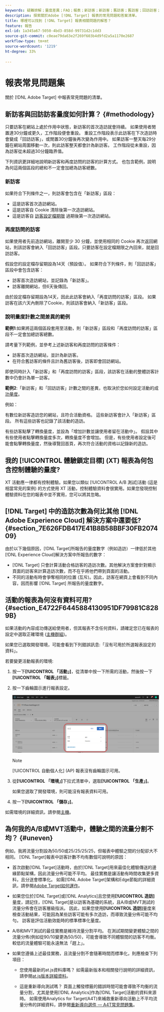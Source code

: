 ```yaml
---
keywords: 疑難排解；量度差異；FAQ；報表；新訪客；新訪客；舊訪客；舊訪客；回訪訪客；新造訪
description: 探索關於Adobe [!DNL Target] 報表的常見問題和答案清單。
title: 哪裡可以找到 [!DNL Target] 報表相關問題的解答？
feature: 報告
exl-id: 1a345a67-5050-4bd3-858d-99731d2c1dd3
source-git-commit: c0eae79da63e2f269f603b4d9fd2a5a1170e2687
workflow-type: tm+mt
source-wordcount: '1219'
ht-degree: 33%

---
```


# 報表常見問題集

關於 [!DNL Adobe Target] 中報表常見問題的清單。

## 新訪客與回訪訪客量度如何計算？ {#methodology}

只要訪客在網站上處於作用中狀態，新訪客的首次造訪就會持續。
如果使用者閒置達30分鐘或更久，工作階段便會重設。 重設工作階段表示此訪客在下次造訪時會變成「回訪訪客」，或閒置30分鐘後再次變為作用中。
如果訪客一整天每29分鐘在網站周圍移動一次，則此訪客整天都會計為新訪客。 工作階段從未重設，因為訪客從未超過30分鐘臨界值。

下列資訊更詳細地說明新訪客和再度訪問的訪客的計算方式。 也包含範例，說明為何這兩個區段的總和不一定會加總為訪客總數。

### 新訪客

如果符合下列條件之一，則訪客會包含在「新訪客」區段：

* 這是訪客首次造訪網站。
* 這是訪客自 Cookie 清除後第一次造訪網站。
* 這是訪客自 [訪客設定檔期限](/help/c-target/c-visitor-profile/visitor-profile-lifetime.md) 過期後第一次造訪網站。

### 再度訪問的訪客

如果使用者先前造訪網站，離開至少 30 分鐘，並使用相同的 Cookie 再次返回網站，則該訪客會納入「回訪訪客」區段。只要訪客在設定檔期限之內回來，就是回訪訪客。

假設您的設定檔存留期設為14天（預設值）。 如果符合下列條件，則「回訪訪客」區段中會包含訪客：

* 訪客首次造訪網站，並記錄為「新訪客」。
* 訪客離開網站，但6天後傳回。

由於設定檔存留期設為14天，因此此訪客會納入「再度訪問的訪客」區段。 如果訪客在該六天內刪除了Cookie，則該訪客會納入「新訪客」區段。

### 說明量度計數之間差異的範例

**範例1**:如果將這兩個區段套用至活動，則「新訪客」區段和「再度訪問的訪客」區段不一定會加總訪客總數。

請考量下列範例，並參考上述新訪客和再度訪問的訪客條件：

* 訪客首次造訪網站，並計為新訪客。
* 在符合舊訪客的條件且計為舊訪客後，訪客即會回訪網站。

即使同時計入「新訪客」和「再度訪問的訪客」區段，該訪客在活動的整體訪客計數中仍會計為單一訪客。

**範例2**:「新訪客」和「回訪訪客」計數之間的差異，也取決於您如何設定活動的成 [功量度](/help/c-activities/r-success-metrics/success-metrics.md)。

例如：

有數位新訪客造訪您的網站，且符合活動資格。 這些新訪客會計入「新訪客」區段。 所有這些訪客也記錄了該活動的造訪。

有些訪客點擊了轉換量度，並設為「增加計數並讓使用者留在活動中」。 假設其中有些使用者點擊轉換量度多次，轉換量度不會增加。 但是，有些使用者設定後可能會點擊轉換量度，然後導覽回首頁，再次符合活動的資格以記錄新的造訪。

## 我的 [!UICONTROL 體驗鎖定目標] (XT) 報表為何包含控制體驗的量度?

XT 活動應一律都有控制體驗。如果您以類似 [!UICONTROL A/B 測試]活動 (這是相當常見的案例) 的方式使用 XT 活動，控制體驗資料會很實用。如果您發現控制體驗資料在您的報表中並不實用，您可以將其忽略。

## [!DNL Target] 中的造訪次數為何比其他 [!DNL Adobe Experience Cloud] 解決方案中還要低?  {#section_7E626FDB417E41B8B58BBF30FB207409}

由於以下幾個原因，[!DNL Target]所報告的量度數字（例如造訪）一律低於其他[!DNL Experience Cloud]解決方案中所報告的數字：

* [!DNL Target] 只會計算活動合格訪客的造訪次數。其他解決方案會針對顯示頁面的訪客來計算造訪次數，而不在乎將他們帶到頁面的活動。
* 不同的活動有時會爭奪相同的位置 (互斥)。因此，訪客在網頁上會看到不同內容，因而影響 [!DNL Target] 所報告的量度數字。

## 活動的報表為何沒有資料可用? {#section_E4722F6445884130951DF79981C8289B}

如果活動的內容成功傳送給使用者，但其報表不含任何資料，請確定您已在報表的設定中選取正確環境 ([主機群組](/help/administrating-target/hosts.md))。

如果您已選取開發環境，可能會看到下列錯誤訊息:「沒有可用於所選報表設定的資料」。

若要變更活動報表的環境:

1. 按一下&#x200B;**[!UICONTROL 「活動」]**，從清單中按一下所需的活動，然後按一下&#x200B;**[!UICONTROL 「報表」]**&#x200B;標籤。
1. 按一下齒輪圖示進行報表設定。

   ![A/B 設定對話方塊](/help/c-reports/c-report-settings/assets/ab_settings_dialog.png)

   >[!NOTE]
   >
   >[!UICONTROL 自動個人化] (AP) 報表沒有齒輪圖示可用。

1. 從&#x200B;**[!UICONTROL 「環境」]**&#x200B;下拉式清單中，選取&#x200B;**[!UICONTROL 「生產」]**。

   如果您選取了開發環境，則可能沒有報表資料可用。

1. 按一下&#x200B;**[!UICONTROL 「儲存」]**。

如需環境的詳細資訊，請參閱[主機](/help/administrating-target/hosts.md#concept_516BB01EBFBD4449AB03940D31AEB66E)。

## 為何我的A/B或MVT活動中，體驗之間的流量分割不均？ {#uneven}

例如，我將流量分割設為50/50或25/25/25/25，但報表中體驗之間的分配卻大不相同。 [!DNL Target]報表中訪客計數不均有數個可說明的原因：

* 首次啟動[!DNL Target]活動時，由於[!DNL Target]用來最佳化體驗傳送的邊緣節點架構，因此流量分佈可能不平均。 最佳實務是讓活動有時間收集更多資料，且分送會標準化。 如需[!DNL Adobe Target]架構和Edge節點的詳細資訊，請參閱[Adobe Target如何運作](/help/c-intro/how-target-works.md)。
* 如果您位於[!DNL Target]或[!DNL Analytics]且您使用&#x200B;**[!UICONTROL 造訪]**&#x200B;量度，請記住，[!DNL Target]是以訪客為基礎的系統，且A/B或MVT測試的流量分佈會在訪客層級指派。 因此，如果您使用&#x200B;**[!UICONTROL 造訪]**&#x200B;量度來檢查活動結果，可能因為某些訪客可能有多次造訪，而導致流量分佈可能不均勻。 訪客是評估活動效能時的標準標準化量度。
* A/B和MVT測試的最佳實務是維持流量分割平均。 在測試期間變更體驗之間的流量分佈(例如從90/10變更為50/50)，可能會導致不同體驗間的訪客不均衡。 較低的流量體驗可能永遠無法「趕上」。
* 如果您遵循上述最佳實務，且流量分割不會隨著時間而標準化，則應檢查下列項目：

   * 您使用最新的at.js資料庫嗎？ 如需最新版本和相關發行說明的詳細資訊，請參閱[at.js版本詳細資料](/help/c-implementing-target/c-implementing-target-for-client-side-web/target-atjs-versions.md)。

   * 這是重新導向測試嗎？ 頁面上觸發標籤的錯誤時間可能會導致不均衡的流量分割，尤其是使用[!DNL Analytics]作為[!DNL Target]活動的資料來源時。 如需使用Analytics for Target(A4T)來補救重新導向活動上不平均流量分佈的詳細資料，請參閱[重新導向選件 — A4T常見問題集](/help/c-integrating-target-with-mac/a4t/r-a4t-faq/a4t-faq-redirect-offers.md)。
